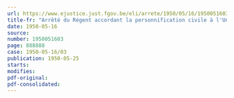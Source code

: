 ```yaml
---
url: https://www.ejustice.just.fgov.be/eli/arrete/1950/05/16/1950051603/justel
title-fr: "Arrêté du Régent accordant la personnification civile à l'Union scientifique continentale du Verre"
date: 1950-05-16
source:
number: 1950051603
page: 888888
case: 1950-05-16/03
publication: 1950-05-25
starts:
modifies:
pdf-original:
pdf-consolidated:
---
```


